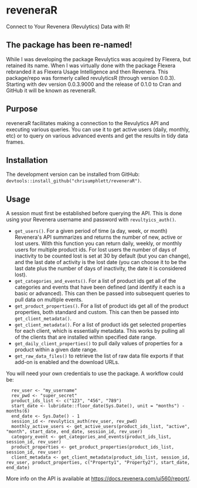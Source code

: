 # reveneraR
Connect to Your Revenera (Revulytics) Data with R!

## The package has been re-named!

While I was developing the package Revulytics was acquired by Flexera, but retained its name. When I was virtually done with the package Flexera rebranded it as Flexera Usage Intelligence and then Revenera. This package/repo was formerly called revulyticsR (through version 0.0.3). Starting with dev version 0.0.3.9000 and the release of 0.1.0 to Cran and GitHub it will be known as reveneraR.

## Purpose
reveneraR facilitates making a connection to the Revulytics API and executing various queries. You can use it to get active users (daily, monthly, etc) or to query on various advanced events and get the results in tidy data frames.

## Installation
The development version can be installed from GitHub: `devtools::install_github("chrisumphlett/reveneraR")`.

## Usage
A session must first be established before querying the API. This is done using your Revenera username and password with `revultyics_auth()`.

* `get_users()`. For a given period of time (a day, week, or month) Revenera's API summarizes and returns the number of new, active or lost users. With this function you can return daily, weekly, or monthly users for multiple product ids. For lost users the number of days of inactivity to be counted lost is set at 30 by default (but you can change), and the last date of activity is the lost date (you can choose it to be the last date plus the number of days of inactivity, the date it is considered lost).
* `get_categories_and_events()`. For a list of product ids get all of the categories and events that have been defined (and identify it each is a basic or advanced). This can then be passed into subsequent queries to pull data on multiple events.
* `get_product_properties()`. For a list of product ids get all of the product properties, both standard and custom. This can then be passed into `get_client_metadata()`.
* `get_client_metadata()`. For a list of product ids get selected properties for each client, which is essentially metadata.  This works by pulling all of the clients that are installed within specified date range.
* `get_daily_client_properties()` to pull daily values of properties for a product within a given date range.
* `get_raw_data_files()` to retrieve the list of raw data file exports if that add-on is enabled and the download URLs.

You will need your own credentials to use the package. A workflow could be:

```
  rev_user <- "my_username"
  rev_pwd <- "super_secret"
  product_ids_list <- c("123", "456", "789")
  start_date <- lubridate::floor_date(Sys.Date(), unit = "months") - months(6)
  end_date <- Sys.Date() - 1
  session_id <- revulytics_auth(rev_user, rev_pwd)
  monthly_active_users <- get_active_users(product_ids_list, "active", "month", start_date, end_date, session_id, rev_user)
  category_event <- get_categories_and_events(product_ids_list, session_id, rev_user)
  product_properties <- get_product_properties(product_ids_list, session_id, rev_user)
  client_metadata <- get_client_metadata(product_ids_list, session_id, rev_user, product_properties, c("Property1", "Property2"), start_date, end_date)
```

More info on the API is available at https://docs.revenera.com/ui560/report/.
